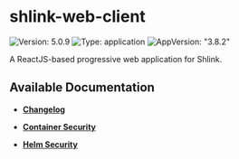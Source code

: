 # shlink-web-client

![Version: 5.0.9](https://img.shields.io/badge/Version-5.0.9-informational?style=flat-square) ![Type: application](https://img.shields.io/badge/Type-application-informational?style=flat-square) ![AppVersion: "3.8.2"](https://img.shields.io/badge/AppVersion-"3.8.2"-informational?style=flat-square)

A ReactJS-based progressive web application for Shlink.

## Available Documentation

- [**Changelog**](CHANGELOG)

- [**Container Security**](container-security)

- [**Helm Security**](helm-security)

